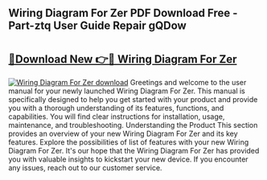 ## Wiring Diagram For Zer PDF Download Free - Part-ztq User Guide Repair gQDow

# <h2><a href="http://dfl0bs.blite.top/?on=Wiring+Diagram+For+Zer">🔗Download New 👉🔴 Wiring Diagram For Zer</a></h2>

[![Wiring Diagram For Zer download](https://i.imgur.com/lujVjoI.png)](http://dfl0bs.blite.top/?on=Wiring+Diagram+For+Zer)
Greetings and welcome to the user manual for your newly launched Wiring Diagram For Zer. This manual is specifically designed to help you get started with your product and provide you with a thorough understanding of its features, functions, and capabilities. You will find clear instructions for installation, usage, maintenance, and troubleshooting. Understanding the Product This section provides an overview of your new Wiring Diagram For Zer and its key features. Explore the possibilities of list of features with your new Wiring Diagram For Zer. It's our hope that the Wiring Diagram For Zer has provided you with valuable insights to kickstart your new device. If you encounter any issues, reach out to our customer service.
